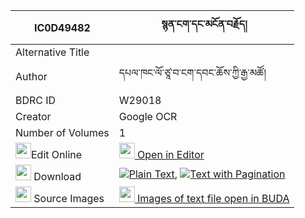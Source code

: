 |IC0D49482|སྙན་ངག་དང་མངོན་བརྗོད། 
| --- | --- 
|Alternative Title |
|Author| དཔལ་ཁང་ལོ་ཙཱ་བ་ངག་དབང་ཆོས་ཀྱི་རྒྱ་མཚོ།
|BDRC ID | W29018
|Creator | Google OCR
|Number of Volumes| 1
|<img width="25" src="https://img.icons8.com/color/25/000000/edit-property.png">Edit Online| [<img width="25" src="https://avatars.githubusercontent.com/u/45091458?s=200&v=4"> Open in Editor](http://editor.openpecha.org/IC0D49482)
|<img width="25" src="https://img.icons8.com/fluent/48/000000/download-2.png"/>  Download | [![](https://img.icons8.com/color/20/000000/txt.png)Plain Text](https://github.com/Openpecha/IC0D49482/releases/download/v1/nyenngak_dang_ngonjo_plain_IC0D49482.zip), [![](https://img.icons8.com/color/20/000000/txt.png)Text with Pagination](https://github.com/Openpecha/IC0D49482/releases/download/v1/nyenngak_dang_ngonjo_pages_IC0D49482.zip)
|<img width="25" src="https://img.icons8.com/plasticine/100/000000/pictures-folder.png"/>  Source Images | [<img width="25" src="https://library.bdrc.io/icons/BUDA-small.svg"> Images of text file open in BUDA](https://library.bdrc.io/show/bdr:W29018)